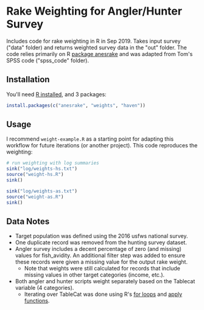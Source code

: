 
# Rake Weighting for Angler/Hunter Survey

Includes code for rake weighting in R in Sep 2019. Takes input survey ("data" folder) and returns weighted survey data in the "out" folder. The code relies primarily on R [package anesrake](https://cran.r-project.org/web/packages/anesrake/index.html) and was adapted from Tom's SPSS code ("spss_code" folder).

## Installation

You'll need [R installed](https://www.r-project.org/), and 3 packages:

``` r
install.packages(c("anesrake", "weights", "haven"))
```

## Usage

I recommend `weight-example.R` as a starting point for adapting this workflow for future iterations (or another project). This code reproduces the weighting:

``` r
# run weighting with log summaries
sink("log/weights-hs.txt")
source("weight-hs.R")
sink()

sink("log/weights-as.txt")
source("weight-as.R")
sink()
```

## Data Notes

- Target population was defined using the 2016 usfws national survey.
- One duplicate record was removed from the hunting survey dataset.
- Angler survey includes a decent percentage of zero (and missing) values for fish_avidity. An additional filter step was added to ensure these records were given a missing value for the output rake weight.
    + Note that weights were still calculated for records that include missing values in other target categories (income, etc.).
- Both angler and hunter scripts weight separately based on the Tablecat variable (4 categories). 
    + Iterating over TableCat was done using R's [for loops](https://www.datacamp.com/community/tutorials/tutorial-on-loops-in-r) and [apply functions](https://www.datacamp.com/community/tutorials/r-tutorial-apply-family).
    